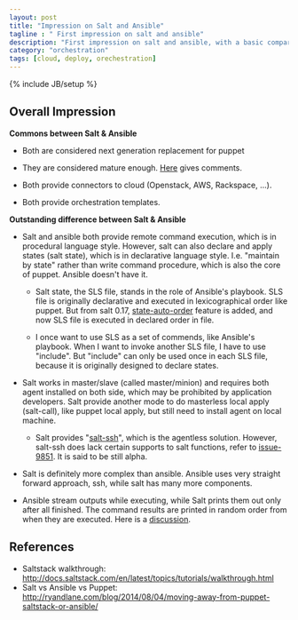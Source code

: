 ```yaml
---
layout: post
title: "Impression on Salt and Ansible"
tagline : " First impression on salt and ansible"
description: "First impression on salt and ansible, with a basic comparasion"
category: "orchestration"
tags: [cloud, deploy, orechestration]
---
```

{% include JB/setup %}

## Overall Impression

**Commons between Salt & Ansible**

* Both are considered next generation replacement for puppet
    
* They are considered mature enough. [Here](http://docs.saltstack.com/en/latest/topics/tutorials/walkthrough.html) gives comments.
    
* Both provide connectors to cloud (Openstack, AWS, Rackspace, ...).
    
* Both provide orchestration templates.

**Outstanding difference between Salt & Ansible**

* Salt and ansible both provide remote command execution, which is in procedural language style. However, salt can also declare and apply states (salt state), which is in declarative language style. I.e. "maintain by state" rather than write command procedure, which is also the core of puppet. Ansible doesn't have it.
    
    * Salt state, the SLS file, stands in the role of Ansible's playbook. SLS file is originally declarative and executed in lexicographical order like puppet. But from salt 0.17, [state-auto-order](http://docs.saltstack.com/en/latest/topics/releases/0.17.0.html?highlight=auto%20order#state-auto-order) feature is added, and now SLS file is executed in declared order in file.

    * I once want to use SLS as a set of commends, like Ansible's playbook. When I want to invoke another SLS file, I have to use "include".  But "include" can only be used once in each SLS file, because it is originally designed to declare states.

* Salt works in master/slave (called master/minion) and requires both agent installed on both side, which may be prohibited by application developers. Salt provide another mode to do masterless local apply (salt-call), like puppet local apply, but still need to install agent on local machine.

    * Salt provides "[salt-ssh](http://docs.saltstack.com/en/latest/topics/ssh/)", which is the agentless solution. However, salt-ssh does lack certain supports to salt functions, refer to [issue-9851](https://github.com/saltstack/salt/issues/9851). It is said to be still alpha. 


* Salt is definitely more complex than ansible. Ansible uses very straight forward approach, ssh, while salt has many more components.

* Ansible stream outputs while executing, while Salt prints them out only after all finished. The command results are printed in random order from when they are executed. Here is a [discussion](https://groups.google.com/forum/#!topic/salt-users/ikAVtZnuB30).

## References

* Saltstack walkthrough: <http://docs.saltstack.com/en/latest/topics/tutorials/walkthrough.html>
* Salt vs Ansible vs Puppet: <http://ryandlane.com/blog/2014/08/04/moving-away-from-puppet-saltstack-or-ansible/>
